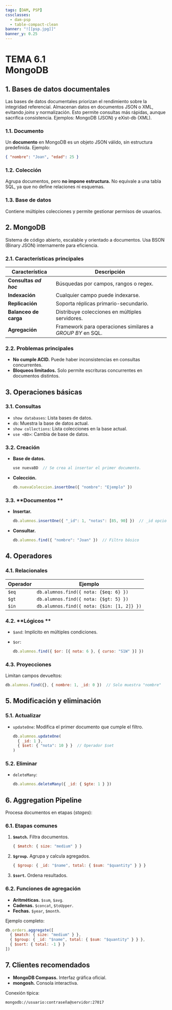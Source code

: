 ```yaml
---
tags: [DAM, PSP]
cssclasses:
  - dam-psp
  - table-compact-clean
banner: "![[psp.jpg]]"
banner_y: 0.25
---
```


# **TEMA 6.1** <br>MongoDB  

## 1. Bases de datos documentales  

Las bases de datos documentales priorizan el rendimiento sobre la integridad referencial. Almacenan datos en documentos JSON o XML, evitando *joins* y normalización. Esto permite consultas más rápidas, aunque sacrifica consistencia. Ejemplos: MongoDB (JSON) y eXist-db (XML).  

### 1.1. **Documento**

Un **documento** en MongoDB es un objeto JSON válido, sin estructura predefinida. Ejemplo:  

```json
{ "nombre": "Joan", "edad": 25 }
```  

### 1.2. **Colección**

Agrupa documentos, pero **no impone estructura.** No equivale a una tabla SQL, ya que no define relaciones ni esquemas.  

### 1.3. **Base de datos**

Contiene múltiples colecciones y permite gestionar permisos de usuarios.  

## 2. MongoDB  

Sistema de código abierto, escalable y orientado a documentos. Usa BSON (Binary JSON) internamente para eficiencia.  

### 2.1. **Características principales**

| Característica          | Descripción                                                                 |  
|-------------------------|-----------------------------------------------------------------------------|  
| **Consultas *ad hoc***  | Búsquedas por campos, rangos o regex.                                       |  
| **Indexación**          | Cualquier campo puede indexarse.                                            |  
| **Replicación**         | Soporta réplicas primario-secundario.                                       |  
| **Balanceo de carga**   | Distribuye colecciones en múltiples servidores.                             |  
| **Agregación**          | Framework para operaciones similares a *GROUP BY* en SQL.                   |  

### 2.2. **Problemas principales**
- **No cumple ACID.** Puede haber inconsistencias en consultas concurrentes.  
- **Bloqueos limitados.** Solo permite escrituras concurrentes en documentos distintos.  

## 3. Operaciones básicas  

### 3.1. **Consultas**
- `show databases`: Lista bases de datos.  
- `db`: Muestra la base de datos actual.  
- `show collections`: Lista colecciones en la base actual.  
- `use <BD>`: Cambia de base de datos.  

### 3.2. **Creación**
- **Base de datos.**  

  ```javascript
  use nuevaBD  // Se crea al insertar el primer documento.
  ```  

- **Colección.**  

  ```javascript
  db.nuevaColeccion.insertOne({ "nombre": "Ejemplo" })
  ```  

### 3.3. **Documentos  **
- **Insertar.**  

  ```javascript
  db.alumnos.insertOne({ "_id": 1, "notas": [85, 90] })  // _id opcional
  ```  

- **Consultar.**  

  ```javascript
  db.alumnos.find({ "nombre": "Joan" })  // Filtro básico
  ```  

## 4. Operadores  

### 4.1. **Relacionales**

| Operador | Ejemplo                          |  
|----------|----------------------------------|  
| `$eq`    | `db.alumnos.find({ nota: {$eq: 6} })` |  
| `$gt`    | `db.alumnos.find({ nota: {$gt: 5} })` |  
| `$in`    | `db.alumnos.find({ nota: {$in: [1, 2]} })` |  

### 4.2. **Lógicos  **
- `$and`: Implícito en múltiples condiciones.  
- `$or`:  

  ```javascript
  db.alumnos.find({ $or: [{ nota: 6 }, { curso: "S1W" }] })
  ```  

### 4.3. **Proyecciones**

Limitan campos devueltos:  

```javascript
db.alumnos.find({}, { nombre: 1, _id: 0 })  // Solo muestra "nombre"
```  

## 5. Modificación y eliminación  

### 5.1. **Actualizar**
- `updateOne`: Modifica el primer documento que cumple el filtro.  

  ```javascript
  db.alumnos.updateOne(
    { _id: 1 },
    { $set: { "nota": 10 } }  // Operador $set
  )
  ```  

### 5.2. **Eliminar**
- `deleteMany`:  

  ```javascript
  db.alumnos.deleteMany({ _id: { $gte: 1 } })
  ```  

## 6. Aggregation Pipeline  

Procesa documentos en etapas (*stages*):  

### 6.1. **Etapas comunes**
1. **`$match`.** Filtra documentos.  

   ```javascript
   { $match: { size: "medium" } }
   ```  

2. **`$group`.** Agrupa y calcula agregados.  

   ```javascript
   { $group: { _id: "$name", total: { $sum: "$quantity" } } }
   ```  

3. **`$sort`.** Ordena resultados.  

### 6.2. **Funciones de agregación**
- **Aritméticas.** `$sum`, `$avg`.  
- **Cadenas.** `$concat`, `$toUpper`.  
- **Fechas.** `$year`, `$month`.  

Ejemplo completo:  

```javascript
db.orders.aggregate([
  { $match: { size: "medium" } },
  { $group: { _id: "$name", total: { $sum: "$quantity" } } },
  { $sort: { total: -1 } }
])
```  

## 7. Clientes recomendados  
- **MongoDB Compass.** Interfaz gráfica oficial.  
- **mongosh.** Consola interactiva.  

Conexión típica:  

```plaintext
mongodb://usuario:contraseña@servidor:27017
```
